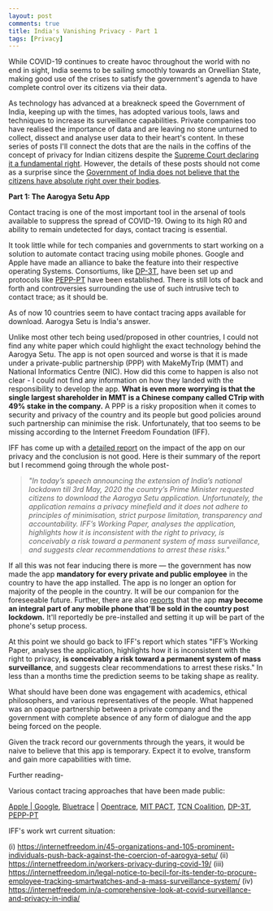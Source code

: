```yaml
---
layout: post
comments: true
title: India's Vanishing Privacy - Part 1
tags: [Privacy]
---
```


While COVID-19 continues to create havoc throughout the world with no end in sight, India seems to be sailing smoothly towards an Orwellian State, making good use of the crises to satisfy the government's agenda to have complete control over its citizens via their data.

As technology has advanced at a breakneck speed the Government of India, keeping up with the times, has adopted various tools, laws and techniques to increase its surveillance capabilities. Private companies too have realised the importance of data and are leaving no stone unturned to collect, dissect and analyse user data to their heart's content. In these series of posts I'll connect the dots that are the nails in the coffins of the concept of privacy for Indian citizens despite the [Supreme Court declaring it a fundamental right](https://en.wikipedia.org/wiki/Justice_K._S._Puttaswamy_(Retd.)_and_Anr._vs_Union_Of_India_And_Ors.). However, the details of these posts should not come as a surprise since the [Government of India does not believe that the citizens have absolute right over their bodies](https://timesofindia.indiatimes.com/india/citizens-dont-have-absolute-right-over-their-bodies-government/articleshow/58486260.cms).


**Part 1: The Aarogya Setu App**

Contact tracing is one of the most important tool in the arsenal of tools available to suppress the spread of COVID-19. Owing to its high R0 and ability to remain undetected for days, contact tracing is essential.

It took little while for tech companies and governments to start working on a solution to automate contact tracing using mobile phones. Google and Apple have made an alliance to bake the feature into their respective operating Systems. Consortiums, like [DP-3T](https://en.wikipedia.org/wiki/Decentralized_Privacy-Preserving_Proximity_Tracing), have been set up and protocols like [PEPP-PT](https://en.wikipedia.org/wiki/Pan-European_Privacy-Preserving_Proximity_Tracing) have been established. There is still lots of back and forth and controversies surrounding the use  of such intrusive tech to contact trace; as it should be. 

As of now 10 countries seem to have contact tracing apps available for download. Aarogya Setu is India's answer.

Unlike most other tech being used/proposed in other countries, I could not find any white paper which could highlight the exact technology behind the Aarogya Setu. The app is not open sourced and worse is that it is made under a private-public partnership (PPP) with MakeMyTrip (MMT) and National Informatics Centre (NIC). How did this come to happen is also not clear - I could not find any information on how they landed with the responsibility to develop the app. **What is even more worrying is that the single largest shareholder in MMT is a Chinese company called CTrip with 49% stake in the company.** A PPP is a risky proposition when it comes to security and privacy of the country and its people but good policies around such partnership can minimise the risk. Unfortunately, that too seems to be missing according to the Internet Freedom Foundation (IFF).

IFF has come up with a [detailed report](https://internetfreedom.in/is-aarogya-setu-privacy-first-nope-but-it-could-be-if-the-government-wanted/) on the impact of the app on our privacy and the conclusion is not good. Here is their summary of the report but I recommend going through the whole post-


>  *"In today’s speech announcing the extension of India’s national lockdown till 3rd May, 2020 the country’s Prime Minister requested citizens to download the Aarogya Setu application. Unfortunately, the application remains a privacy minefield and it does not adhere to principles of minimisation, strict purpose limitation, transparency and accountability. IFF’s Working Paper, analyses the application, highlights how it is inconsistent with the right to privacy, is conceivably a risk toward a permanent system of mass surveillance, and suggests clear recommendations to arrest these risks."*  
    
If all this was not fear inducing there is more — the government has now made the app **mandatory for every private and public employee** in the country to have the app installed. The app is no longer an option for majority of the people in the country. It will be our companion for the foreseeable future. Further, there are also [reports](https://www.news18.com/news/tech/aarogya-setu-registration-will-be-mandatory-to-setup-new-phone-govt-sources-2599197.html) that the app **may become an integral part of any mobile phone that'll be sold in the country post lockdown.** It'll reportedly be pre-installed and setting it up will be part of the phone's setup process. 

At this point we should go back to IFF's report which states "IFF’s Working Paper, analyses the application, highlights how it is inconsistent with the right to privacy, **is conceivably a risk toward a permanent system of mass surveillance**, and suggests clear recommendations to arrest these risks." In less than a months time the prediction seems to be taking shape as reality.

What should have been done was engagement with academics, ethical philosophers, and various representatives of the people. What happened was an opaque partnership between a private company and the government with complete absence of any form of dialogue and the app being forced on the people.

Given the track record our governments through the years, it would be naive to believe that this app is temporary. Expect it to evolve, transform and gain more capabilities with time.

Further reading-

Various contact tracing approaches that have been made public:

[Apple | Google](https://www.apple.com/covid19/contacttracing/), [Bluetrace](https://bluetrace.io/) | [Opentrace](https://github.com/OpenTrace-Community), [MIT PACT](https://pact.mit.edu/), [TCN Coalition](https://tcn-coalition.org/), [DP-3T](https://en.wikipedia.org/wiki/Decentralized_Privacy-Preserving_Proximity_Tracing), [PEPP-PT](https://en.wikipedia.org/wiki/Pan-European_Privacy-Preserving_Proximity_Tracing)


IFF's work wrt current situation: 

(i) https://internetfreedom.in/45-organizations-and-105-prominent-individuals-push-back-against-the-coercion-of-aarogya-setu/ (ii) https://internetfreedom.in/workers-privacy-during-covid-19/ (iii) https://internetfreedom.in/legal-notice-to-becil-for-its-tender-to-procure-employee-tracking-smartwatches-and-a-mass-surveillance-system/ (iv) https://internetfreedom.in/a-comprehensive-look-at-covid-surveillance-and-privacy-in-india/





